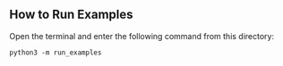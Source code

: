 ## How to Run Examples
Open the terminal and enter the following command from this directory:

```shell
python3 -m run_examples
```
